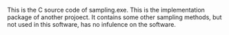This is the C source code of sampling.exe.
This is the implementation package of another projoect. 
It contains some other sampling methods, but not used in this software, has no infulence on the software.
